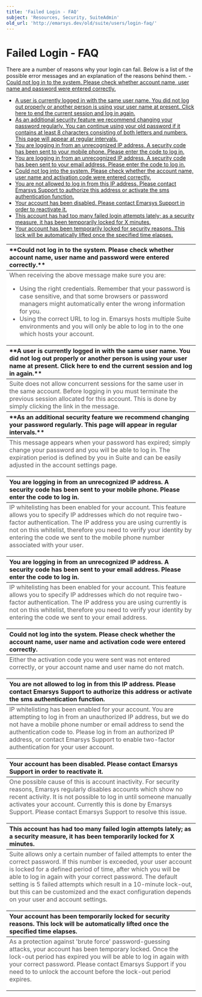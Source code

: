 ```yaml
---
title: 'Failed Login - FAQ'
subject: 'Resources, Security, SuiteAdmin'
old_url: 'http://emarsys.dev/old/suite/users/login-faq/'
---
```


Failed Login - FAQ
==================

 There are a number of reasons why your login can fail. Below is a list of the possible error messages and an explanation of the reasons behind them. - [Could not log in to the system. Please check whether account name, user name and password were entered correctly.](#generic1)
- [A user is currently logged in with the same user name. You did not log out properly or another person is using your user name at present. Click here to end the current session and log in again.](#concurrent)
- [As an additional security feature we recommend changing your password regularly. You can continue using your old password if it contains at least 8 characters consisting of both letters and numbers. This page will appear at regular intervals.](#password)
- [You are logging in from an unrecognized IP address. A security code has been sent to your mobile phone. Please enter the code to log in.](#sms)
- [You are logging in from an unrecognized IP address. A security code has been sent to your email address. Please enter the code to log in.](#email)
- [Could not log into the system. Please check whether the account name, user name and activation code were entered correctly.](#generic2)
- [You are not allowed to log in from this IP address. Please contact Emarsys Support to authorize this address or activate the sms authentication function.](#ip)
- [Your account has been disabled. Please contact Emarsys Support in order to reactivate it.](#disabled)
- [This account has had too many failed login attempts lately; as a security measure, it has been temporarily locked for X minutes.](#locked1)
- [Your account has been temporarily locked for security reasons. This lock will be automatically lifted once the specified time elapses.](#locked2)<a name="generic1"></a>
 
<table border="0" cellpadding="1" class="wikitable" style="width: 100%; border-width: 0px; border-style: solid;"><thead><tr><th style="text-align: left;">**Could not log in to the system. Please check whether account name, user name and password were entered correctly.**</th> </tr></thead><tbody><tr><td style="text-align: left; border-color: #fff; background-color: #fff; color: #555555;">When receiving the above message make sure you are:

- Using the right credentials. Remember that your password is case sensitive, and that some browsers or password managers might automatically enter the wrong information for you.
- Using the correct URL to log in. Emarsys hosts multiple Suite environments and you will only be able to log in to the one which hosts your account.<a name="concurrent"></a>
 
</td> </tr></tbody><thead><tr><th style="text-align: left;">**A user is currently logged in with the same user name. You did not log out properly or another person is using your user name at present. Click here to end the current session and log in again.**</th> </tr></thead><tbody><tr><td style="text-align: left; border-color: #fff; background-color: #fff; color: #555555;">Suite does not allow concurrent sessions for the same user in the same account. Before logging in you must terminate the previous session allocated for this account. This is done by simply clicking the link in the message.<a name="password"></a>

 </td> </tr></tbody><thead><tr><th style="text-align: left;">**As an additional security feature we recommend changing your password regularly. This page will appear in regular intervals.**</th> </tr></thead><tbody><tr><td style="text-align: left; border-color: #fff; background-color: #fff; color: #555555;">This message appears when your password has expired; simply change your password and you will be able to log in. The expiration period is defined by you in Suite and can be easily adjusted in the account settings page.

 <a name="sms"></a></td> </tr></tbody><thead><tr><th style="text-align: left;">**You are logging in from an unrecognized IP address. A security code has been sent to your mobile phone. Please enter the code to log in.**</th> </tr></thead><tbody><tr><td style="text-align: left; border-color: #fff; background-color: #fff; color: #555555;">IP whitelisting has been enabled for your account. This feature allows you to specify IP addresses which do not require two-factor authentication. The IP address you are using currently is not on this whitelist, therefore you need to verify your identity by entering the code we sent to the mobile phone number associated with your user.

 <a name="email"></a></td> </tr></tbody><thead><tr><th style="text-align: left;">**You are logging in from an unrecognized IP address. A security code has been sent to your email address. Please enter the code to log in.**</th> </tr></thead><tbody><tr><td style="text-align: left; border-color: #fff; background-color: #fff; color: #555555;">IP whitelisting has been enabled for your account. This feature allows you to specify IP addresses which do not require two-factor authentication. The IP address you are using currently is not on this whitelist, therefore you need to verify your identity by entering the code we sent to your email address.

 <a name="generic2"></a></td> </tr></tbody><thead><tr><th style="text-align: left;">**Could not log into the system. Please check whether the account name, user name and activation code were entered correctly.**</th> </tr></thead><tbody><tr><td style="text-align: left; border-color: #fff; background-color: #fff; color: #555555;">Either the activation code you were sent was not entered correctly, or your account name and user name do not match.

 <a name="ip"></a></td> </tr></tbody><thead><tr><th style="text-align: left;">**You are not allowed to log in from this IP address. Please contact Emarsys Support to authorize this address or activate the sms authentication function.**</th> </tr></thead><tbody><tr><td style="text-align: left; border-color: #fff; background-color: #fff; color: #555555;">IP whitelisting has been enabled for your account. You are attempting to log in from an unauthorized IP address, but we do not have a mobile phone number or email address to send the authentication code to. Please log in from an authorized IP address, or contact Emarsys Support to enable two-factor authentication for your user account.

 <a name="disabled"></a></td> </tr></tbody><thead><tr><th style="text-align: left;">**Your account has been disabled. Please contact Emarsys Support in order to reactivate it.**</th> </tr></thead><tbody><tr><td style="text-align: left; border-color: #fff; background-color: #fff; color: #555555;">One possible cause of this is account inactivity. For security reasons, Emarsys regularly disables accounts which show no recent activity. It is not possible to log in until someone manually activates your account. Currently this is done by Emarsys Support. Please contact Emarsys Support to resolve this issue.

 <a name="locked1"></a></td> </tr></tbody><thead><tr><th style="text-align: left;">**This account has had too many failed login attempts lately; as a security measure, it has been temporarily locked for X minutes.**</th> </tr></thead><tbody><tr><td style="text-align: left; border-color: #fff; background-color: #fff; color: #555555;">Suite allows only a certain number of failed attempts to enter the correct password. If this number is exceeded, your user account is locked for a defined period of time, after which you will be able to log in again with your correct password. The default setting is 5 failed attempts which result in a 10-minute lock-out, but this can be customized and the exact configuration depends on your user and account settings.

 <a name="locked2"></a></td> </tr></tbody><thead><tr><th style="text-align: left;">**Your account has been temporarily locked for security reasons. This lock will be automatically lifted once the specified time elapses.**</th> </tr></thead><tbody><tr><td style="text-align: left; border-color: #fff; background-color: #fff; color: #555555;">As a protection against 'brute force' password-guessing attacks, your account has been temporary locked. Once the lock-out period has expired you will be able to log in again with your correct password. Please contact Emarsys Support if you need to to unlock the account before the lock-out period expires.

 </td></tr></tbody></table>